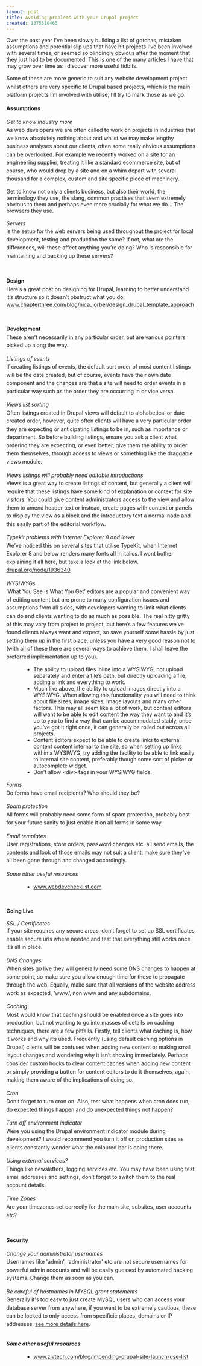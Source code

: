 ```yaml
---
layout: post
title: Avoiding problems with your Drupal project
created: 1375516463
---
```



Over the past year I&rsquo;ve been slowly building a list of gotchas, mistaken assumptions and potential slip ups that have hit projects I&rsquo;ve been involved with several times, or seemed so blindingly obvious after the moment that they just had to be documented. This is one of the many articles I have that may grow over time as I discover more useful tidbits.

<span style="line-height: 1.538em;">Some of these are more generic to suit any website development project whilst others are very specific to Drupal based projects, which is the main platform projects I&rsquo;m involved with utilise, I&rsquo;ll try to mark those as we go.</span>

<strong style="line-height: 1.538em;">Assumptions</strong>

<em style="line-height: 1.538em;">Get to know industry more</em><br /><span style="line-height: 1.538em;">As web developers we are often called to work on projects in industries that we know absolutely nothing about and whilst we may make lengthy business analyses about our clients, often some really obvious assumptions can be overlooked. For example we recently worked on a site for an engineering supplier, treating it like a standard ecommerce site, but of course, who would drop by a site and on a whim depart with several thousand for a complex, custom and site specific piece of machinery.</span>

Get to know not only a clients business, but also their world, the terminology they use, the slang, common practises that seem extremely obvious to them and perhaps even more crucially for what we do&hellip; The browsers they use.

<em style="line-height: 1.538em;">Servers</em><br /><span style="line-height: 1.538em;">Is the setup for the web servers being used throughout the project for local development, testing and production the same? If not, what are the differences, will these affect anything you&rsquo;re doing? Who is responsible for maintaining and backing up these servers?</span>

&nbsp;

<strong style="line-height: 1.538em;">Design</strong><br /><span style="line-height: 1.538em;">Here&rsquo;s a great post on designing for Drupal, learning to better understand it&rsquo;s structure so it doesn&rsquo;t obstruct what you do.</span><br /><a href="http://www.chapterthree.com/blog/nica_lorber/design_drupal_template_approach" style="line-height: 1.538em;">www.chapterthree.com/blog/nica_lorber/design_drupal_template_approach</a>

&nbsp;

<strong style="line-height: 1.538em;">Development</strong><br /><span style="line-height: 1.538em;">These aren&rsquo;t necessarily in any particular order, but are various pointers picked up along the way.</span>

<em style="line-height: 1.538em;">Listings of events</em><br /><span style="line-height: 1.538em;">If creating listings of events, the default sort order of most content listings will be the date created, but of course, events have their own date component and the chances are that a site will need to order events in a particular way such as the order they are occurring in or vice versa.</span>

<em style="line-height: 1.538em;">Views list sorting</em><br /><span style="line-height: 1.538em;">Often listings created in Drupal views will default to alphabetical or date created order, however, quite often clients will have a very particular order they are expecting or anticipating listings to be in, such as importance or department. So before building listings, ensure you ask a client what ordering they are expecting, or even better, give them the ability to order them themselves, through access to views or something like the draggable views module.</span>

<em style="line-height: 1.538em;">Views listings will probably need editable introductions</em><br /><span style="line-height: 1.538em;">Views is a great way to create listings of content, but generally a client will require that these listings have some kind of explanation or context for site visitors. You could give content administrators access to the view and allow them to amend header text or instead, create pages with context or panels to display the view as a block and the introductory text a normal node and this easily part of the editorial workflow.</span>

<em style="line-height: 1.538em;">Typekit problems with Internet Explorer 8 and lower</em><br /><span style="line-height: 1.538em;">We&rsquo;ve noticed this on several sites that utilise TypeKit, when Internet Explorer 8 and below renders many fonts all in italics. I wont bother explaining it all here, but take a look at the link below.&nbsp;</span><br /><a href="http://drupal.org/node/1936340" style="line-height: 1.538em;">drupal.org/node/1936340</a>

<em style="line-height: 1.538em;">WYSIWYGs</em><br /><span style="line-height: 1.538em;">&lsquo;What You See Is What You Get&rsquo; editors are a popular and convenient way of editing content but are prone to many configuration issues and assumptions from all sides, with developers wanting to limit what clients can do and clients wanting to do as much as possible. The real nitty gritty of this may vary from project to project, but here&rsquo;s a few features we&rsquo;ve found clients always want and expect, so save yourself some hassle by just setting them up in the first place, unless you have a very good reason not to (with all of these there are several ways to achieve them, I shall leave the preferred implementation up to you).</span><ul><li style="margin-left: 36pt;">The ability to upload files inline into a WYSIWYG, not upload separately and enter a file&rsquo;s path, but directly uploading a file, adding a link and everything to work.</li><li style="margin-left: 36pt;">Much like above, the ability to upload images directly into a WYSIWYG. When allowing this functionality you will need to think about file sizes, image sizes, image layouts and many other factors. This may all seem like a lot of work, but content editors will want to be able to edit content the way they want to and it&rsquo;s up to you to find a way that can be accommodated stably, once you&rsquo;ve got it right once, it can generally be rolled out across all projects.</li><li style="margin-left: 36pt;">Content editors expect to be able to create links to external content content internal to the site, so when setting up links within a WYSIWYG, try adding the facility to be able to link easily to internal site content, preferably though some sort of picker or autocomplete widget.</li><li style="margin-left: 36pt;">Don&rsquo;t allow &lt;div&gt; tags in your WYSIWYG fields.</li></ul>

<em style="line-height: 1.538em;">Forms</em><br /><span style="line-height: 1.538em;">Do forms have email recipients? Who should they be?</span>

<em style="line-height: 1.538em;">Spam protection</em><br /><span style="line-height: 1.538em;">All forms will probably need some form of spam protection, probably best for your future sanity to just enable it on all forms in some way.</span>

<em style="line-height: 1.538em;">Email templates</em><br /><span style="line-height: 1.538em;">User registrations, store orders, password changes etc. all send emails, the contents and look of those emails may not suit a client, make sure they&rsquo;ve all been gone through and changed accordingly.</span>

<em style="line-height: 1.538em;">Some other useful resources</em><ul><li style="margin-left: 36pt;">www.webdevchecklist.com</li></ul>

&nbsp;

<strong style="line-height: 1.538em;">Going Live</strong>

<em>SSL / Certificates</em><br /><span style="line-height: 1.538em;">If your site requires any secure areas, don&rsquo;t forget to set up SSL certificates, enable secure urls where needed and test that everything still works once it&rsquo;s all in place.</span>

<em style="line-height: 1.538em;">DNS Changes</em><br /><span style="line-height: 1.538em;">When sites go live they will generally need some DNS changes to happen at some point, so make sure you allow enough time for these to propagate through the web. Equally, make sure that all versions of the website address work as expected, &lsquo;www.&rsquo;, non www and any subdomains.</span>

<em style="line-height: 1.538em;">Caching</em><br /><span style="line-height: 1.538em;">Most would know that caching should be enabled once a site goes into production, but not wanting to go into masses of details on caching techniques, there are a few pitfalls. Firstly, tell clients what caching is, how it works and why it&rsquo;s used. Frequently (using default caching options in Drupal) clients will be confused when adding new content or making small layout changes and wondering why it isn&rsquo;t showing immediately. Perhaps consider custom hooks to clear content caches when adding new content or simply providing a button for content editors to do it themselves, again, making them aware of the implications of doing so.</span>

<em style="line-height: 1.538em;">Cron</em><br /><span style="line-height: 1.538em;">Don&rsquo;t forget to turn cron on. Also, test what happens when cron does run, do expected things happen and do unexpected things not happen?</span>

<em style="line-height: 1.538em;">Turn off environment indicator</em><br /><span style="line-height: 1.538em;">Were you using the Drupal environment indicator module during development? I would recommend you turn it off on production sites as clients constantly wonder what the coloured bar is doing there.</span>

<em style="line-height: 1.538em;">Using external services?</em><br /><span style="line-height: 1.538em;">Things like newsletters, logging services etc. You may have been using test email addresses and settings, don&rsquo;t forget to switch them to the real account details.</span>

<em style="line-height: 1.538em;">Time Zones</em><br /><span style="line-height: 1.538em;">Are your timezones set correctly for the main site, subsites, user accounts etc?</span>

&nbsp;

<strong style="line-height: 1.538em;"><span style="line-height: 1.538em;">Security</span></strong>

<span style="line-height: 1.538em;"><em>Change your administrator usernames</em><br />Usernames like &#39;admin&#39;, &#39;administrator&#39; etc are not secure usernames for powerful admin accounts and will be easily guessed by automated hacking systems. Change them as soon as you can.</span>

<span style="line-height: 1.538em;"><em>Be careful of hostnames in MYSQL grant statements</em><br />Generally it&#39;s too easy to just create MySQL users who can access your database server from anywhere, if you want to be extremely cautious, these can be locked to only access from specificic places, domains or IP addresses, <a href="http://dev.mysql.com/doc/refman/5.5/en/account-names.html" target="_blank">see more details here</a>.</span><br />&nbsp;

<strong><em style="line-height: 1.538em;">Some other useful resources</em></strong><ul><li style="margin-left: 36pt;"><a href="http://www.zivtech.com/blog/impending-drupal-site-launch-use-list">www.zivtech.com/blog/impending-drupal-site-launch-use-list</a></li></ul>
